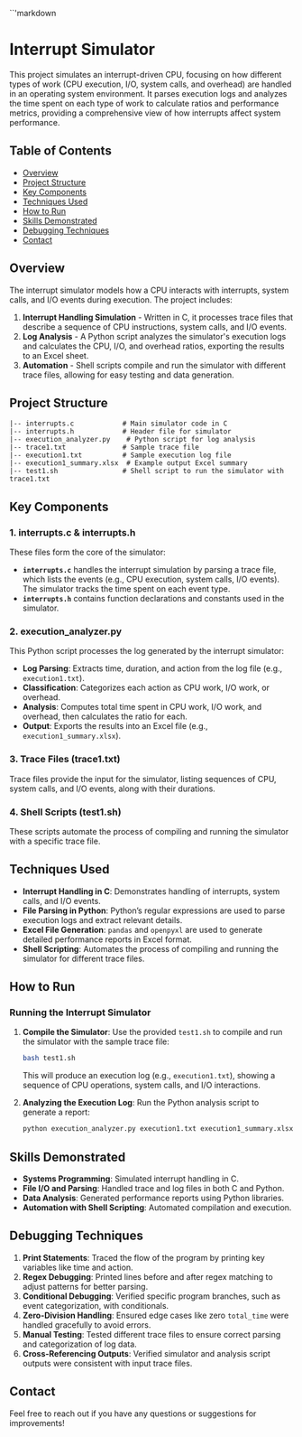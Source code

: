 ``'markdown
# Interrupt Simulator

This project simulates an interrupt-driven CPU, focusing on how different types of work (CPU execution, I/O, system calls, and overhead) are handled in an operating system environment. It parses execution logs and analyzes the time spent on each type of work to calculate ratios and performance metrics, providing a comprehensive view of how interrupts affect system performance.

## Table of Contents
- [Overview](#overview)
- [Project Structure](#project-structure)
- [Key Components](#key-components)
- [Techniques Used](#techniques-used)
- [How to Run](#how-to-run)
- [Skills Demonstrated](#skills-demonstrated)
- [Debugging Techniques](#debugging-techniques)
- [Contact](#contact)

## Overview
The interrupt simulator models how a CPU interacts with interrupts, system calls, and I/O events during execution. The project includes:
1. **Interrupt Handling Simulation** - Written in C, it processes trace files that describe a sequence of CPU instructions, system calls, and I/O events.
2. **Log Analysis** - A Python script analyzes the simulator's execution logs and calculates the CPU, I/O, and overhead ratios, exporting the results to an Excel sheet.
3. **Automation** - Shell scripts compile and run the simulator with different trace files, allowing for easy testing and data generation.

## Project Structure

```
|-- interrupts.c            # Main simulator code in C
|-- interrupts.h            # Header file for simulator
|-- execution_analyzer.py    # Python script for log analysis
|-- trace1.txt              # Sample trace file
|-- execution1.txt          # Sample execution log file
|-- execution1_summary.xlsx  # Example output Excel summary
|-- test1.sh                # Shell script to run the simulator with trace1.txt
```

## Key Components

### 1. **interrupts.c & interrupts.h**
These files form the core of the simulator:
- **`interrupts.c`** handles the interrupt simulation by parsing a trace file, which lists the events (e.g., CPU execution, system calls, I/O events). The simulator tracks the time spent on each event type.
- **`interrupts.h`** contains function declarations and constants used in the simulator.

### 2. **execution_analyzer.py**
This Python script processes the log generated by the interrupt simulator:
- **Log Parsing**: Extracts time, duration, and action from the log file (e.g., `execution1.txt`).
- **Classification**: Categorizes each action as CPU work, I/O work, or overhead.
- **Analysis**: Computes total time spent in CPU work, I/O work, and overhead, then calculates the ratio for each.
- **Output**: Exports the results into an Excel file (e.g., `execution1_summary.xlsx`).

### 3. **Trace Files (trace1.txt)**  
Trace files provide the input for the simulator, listing sequences of CPU, system calls, and I/O events, along with their durations.

### 4. **Shell Scripts (test1.sh)**
These scripts automate the process of compiling and running the simulator with a specific trace file.

## Techniques Used

- **Interrupt Handling in C**: Demonstrates handling of interrupts, system calls, and I/O events.
- **File Parsing in Python**: Python’s regular expressions are used to parse execution logs and extract relevant details.
- **Excel File Generation**: `pandas` and `openpyxl` are used to generate detailed performance reports in Excel format.
- **Shell Scripting**: Automates the process of compiling and running the simulator for different trace files.

## How to Run

### Running the Interrupt Simulator

1. **Compile the Simulator**:
   Use the provided `test1.sh` to compile and run the simulator with the sample trace file:
   ```bash
   bash test1.sh
   ```
   This will produce an execution log (e.g., `execution1.txt`), showing a sequence of CPU operations, system calls, and I/O interactions.

2. **Analyzing the Execution Log**:
   Run the Python analysis script to generate a report:
   ```bash
   python execution_analyzer.py execution1.txt execution1_summary.xlsx
   ```

## Skills Demonstrated

- **Systems Programming**: Simulated interrupt handling in C.
- **File I/O and Parsing**: Handled trace and log files in both C and Python.
- **Data Analysis**: Generated performance reports using Python libraries.
- **Automation with Shell Scripting**: Automated compilation and execution.

## Debugging Techniques

1. **Print Statements**: Traced the flow of the program by printing key variables like time and action.
2. **Regex Debugging**: Printed lines before and after regex matching to adjust patterns for better parsing.
3. **Conditional Debugging**: Verified specific program branches, such as event categorization, with conditionals.
4. **Zero-Division Handling**: Ensured edge cases like zero `total_time` were handled gracefully to avoid errors.
5. **Manual Testing**: Tested different trace files to ensure correct parsing and categorization of log data.
6. **Cross-Referencing Outputs**: Verified simulator and analysis script outputs were consistent with input trace files.

## Contact

Feel free to reach out if you have any questions or suggestions for improvements!
```